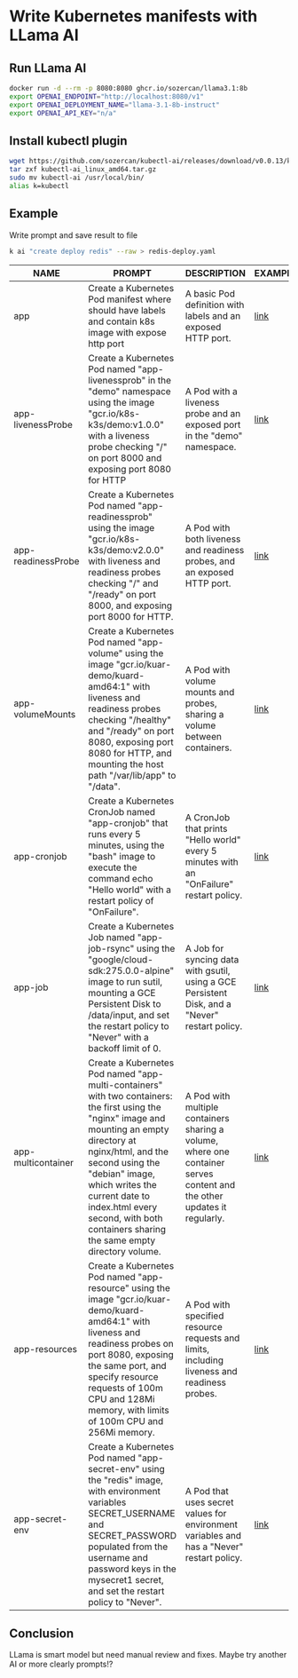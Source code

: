 # Write Kubernetes manifests with LLama AI 

## Run LLama AI
```bash
docker run -d --rm -p 8080:8080 ghcr.io/sozercan/llama3.1:8b
export OPENAI_ENDPOINT="http://localhost:8080/v1"
export OPENAI_DEPLOYMENT_NAME="llama-3.1-8b-instruct"
export OPENAI_API_KEY="n/a"
```

## Install kubectl plugin
```bash 
wget https://github.com/sozercan/kubectl-ai/releases/download/v0.0.13/kubectl-ai_linux_amd64.tar.gz
tar zxf kubectl-ai_linux_amd64.tar.gz
sudo mv kubectl-ai /usr/local/bin/
alias k=kubectl
```

## Example
Write prompt and save result to file 
```bash
k ai "create deploy redis" --raw > redis-deploy.yaml
```

| NAME               | PROMPT                                                                                                                                                                                                                                                                                                                      | DESCRIPTION                                                                                                             | EXAMPLE                                                                                  |
|--------------------|-----------------------------------------------------------------------------------------------------------------------------------------------------------------------------------------------------------------------------------------------------------------------------------------------------------------------------|-------------------------------------------------------------------------------------------------------------------------|------------------------------------------------------------------------------------------|
| app                | Create a Kubernetes Pod manifest where should have labels and contain k8s image with expose http port                                                                                                                                                                                                                       | A basic Pod definition with labels and an exposed HTTP port.                                                            | [link](https://github.com/brokerUA/devops101-w5-m5-t2/blob/main/app.yaml)                |
| app-livenessProbe  | Create a Kubernetes Pod named "app-livenessprob" in the "demo" namespace using the image "gcr.io/k8s-k3s/demo:v1.0.0" with a liveness probe checking "/" on port 8000 and exposing port 8080 for HTTP                                                                                                                       | A Pod with a liveness probe and an exposed port in the "demo" namespace.                                                | [link](https://github.com/brokerUA/devops101-w5-m5-t2/blob/main/app-livenessProbe.yaml)  |
| app-readinessProbe | Create a Kubernetes Pod named "app-readinessprob" using the image "gcr.io/k8s-k3s/demo:v2.0.0" with liveness and readiness probes checking "/" and "/ready" on port 8000, and exposing port 8000 for HTTP.                                                                                                                  | A Pod with both liveness and readiness probes, and an exposed HTTP port.                                                | [link](https://github.com/brokerUA/devops101-w5-m5-t2/blob/main/app-readinessProbe.yaml) |
| app-volumeMounts   | Create a Kubernetes Pod named "app-volume" using the image "gcr.io/kuar-demo/kuard-amd64:1" with liveness and readiness probes checking "/healthy" and "/ready" on port 8080, exposing port 8080 for HTTP, and mounting the host path "/var/lib/app" to "/data".                                                            | A Pod with volume mounts and probes, sharing a volume between containers.                                               | [link](https://github.com/brokerUA/devops101-w5-m5-t2/blob/main/app-volumeMounts.yaml)   |
| app-cronjob        | Create a Kubernetes CronJob named "app-cronjob" that runs every 5 minutes, using the "bash" image to execute the command echo "Hello world" with a restart policy of "OnFailure".                                                                                                                                           | A CronJob that prints "Hello world" every 5 minutes with an "OnFailure" restart policy.                                 | [link](https://github.com/brokerUA/devops101-w5-m5-t2/blob/main/app-cronjob.yaml)        |
| app-job            | Create a Kubernetes Job named "app-job-rsync" using the "google/cloud-sdk:275.0.0-alpine" image to run sutil, mounting a GCE Persistent Disk to /data/input, and set the restart policy to "Never" with a backoff limit of 0.                                                                                               | A Job for syncing data with gsutil, using a GCE Persistent Disk, and a "Never" restart policy.                          | [link](https://github.com/brokerUA/devops101-w5-m5-t2/blob/main/app-job.yaml)            |
| app-multicontainer | Create a Kubernetes Pod named "app-multi-containers" with two containers: the first using the "nginx" image and mounting an empty directory at nginx/html, and the second using the "debian" image, which writes the current date to index.html every second, with both containers sharing the same empty directory volume. | A Pod with multiple containers sharing a volume, where one container serves content and the other updates it regularly. | [link](https://github.com/brokerUA/devops101-w5-m5-t2/blob/main/app-multicontainer.yaml) |
| app-resources      | Create a Kubernetes Pod named "app-resource" using the image "gcr.io/kuar-demo/kuard-amd64:1" with liveness and readiness probes on port 8080, exposing the same port, and specify resource requests of 100m CPU and 128Mi memory, with limits of 100m CPU and 256Mi memory.                                                | A Pod with specified resource requests and limits, including liveness and readiness probes.                             | [link](https://github.com/brokerUA/devops101-w5-m5-t2/blob/main/app-resources.yaml)      |
| app-secret-env     | Create a Kubernetes Pod named "app-secret-env" using the "redis" image, with environment variables SECRET_USERNAME and SECRET_PASSWORD populated from the username and password keys in the mysecret1 secret, and set the restart policy to "Never".                                                                        | A Pod that uses secret values for environment variables and has a "Never" restart policy.                               | [link](https://github.com/brokerUA/devops101-w5-m5-t2/blob/main/app-secret-env.yaml)     |

## Conclusion

LLama is smart model but need manual review and fixes. Maybe try another AI or more clearly prompts!?
